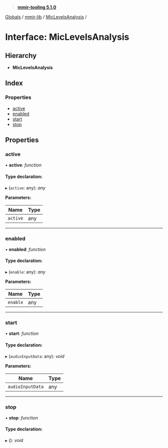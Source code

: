 > **[mmir-tooling 5.1.0](../README.md)**

[Globals](../README.md) / [mmir-lib](../modules/mmir_lib.md) / [MicLevelsAnalysis](mmir_lib.miclevelsanalysis.md) /

# Interface: MicLevelsAnalysis

## Hierarchy

* **MicLevelsAnalysis**

## Index

### Properties

* [active](mmir_lib.miclevelsanalysis.md#active)
* [enabled](mmir_lib.miclevelsanalysis.md#enabled)
* [start](mmir_lib.miclevelsanalysis.md#start)
* [stop](mmir_lib.miclevelsanalysis.md#stop)

## Properties

###  active

• **active**: *function*

#### Type declaration:

▸ (`active`: any): *any*

**Parameters:**

Name | Type |
------ | ------ |
`active` | any |

___

###  enabled

• **enabled**: *function*

#### Type declaration:

▸ (`enable`: any): *any*

**Parameters:**

Name | Type |
------ | ------ |
`enable` | any |

___

###  start

• **start**: *function*

#### Type declaration:

▸ (`audioInputData`: any): *void*

**Parameters:**

Name | Type |
------ | ------ |
`audioInputData` | any |

___

###  stop

• **stop**: *function*

#### Type declaration:

▸ (): *void*